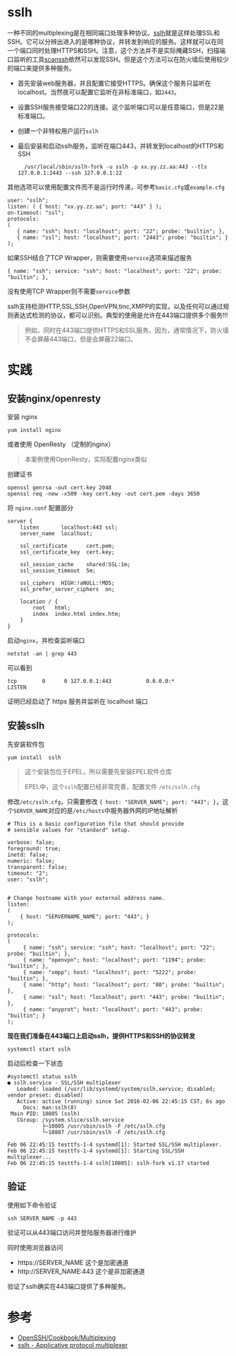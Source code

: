 # sslh

一种不同的multiplexing是在相同端口处理多种协议。[sslh](http://www.rutschle.net/tech/sslh.shtml)就是这样处理SSL和SSH。它可以分辨出进入的是哪种协议，并转发到响应的服务。这样就可以在同一个端口同时处理HTTPS和SSH。注意，这个方法并不是实际掩藏SSH，扫描端口监听的工具[scanssh](https://en.wikibooks.org/wiki/OpenSSH/Third_Party_Utilities#scanssh)依然可以发现SSH。但是这个方法可以在防火墙后使用较少的端口来提供多种服务。

* 首先安装web服务器，并且配置它接受HTTPS。确保这个服务只监听在localhost。当然夜可以配置它监听在非标准端口，如`2443`。
* 设置SSH服务接受端口22的连接。这个监听端口可以是任意端口，但是22是标准端口。
* 创建一个非特权用户运行`sslh`
* 最后安装和启动sslh服务，监听在端口443，并转发到localhost的HTTPS和SSH

		/usr/local/sbin/sslh-fork -u sslh -p xx.yy.zz.aa:443 --tls 127.0.0.1:2443 --ssh 127.0.0.1:22

其他选项可以使用配置文件而不是运行时传递，可参考`basic.cfg`或`example.cfg`

	user: "sslh";
	listen: ( { host: "xx.yy.zz.aa"; port: "443" } );
	on-timeout: "ssl";
	protocols:
	(
	   { name: "ssh"; host: "localhost"; port: "22"; probe: "builtin"; },
	   { name: "ssl"; host: "localhost"; port: "2443"; probe: "builtin"; }
	);

如果SSH结合了TCP Wrapper，则需要使用`service`选项来描述服务

	{ name: "ssh"; service: "ssh"; host: "localhost"; port: "22"; probe: "builtin"; },

没有使用TCP Wrapper则不需要`service`参数

sslh支持检测HTTP,SSL,SSH,OpenVPN,tinc,XMPP的实现，以及任何可以通过规则表达式检测的协议，都可以识别。典型的使用是允许在443端口提供多个服务!!!

> 例如，同时在443端口提供HTTPS和SSL服务。因为，通常情况下，防火墙不会屏蔽443端口，但是会屏蔽22端口。

# 实践

## 安装nginx/openresty

安装 nginx

	yum install nginx

或者使用 OpenResty （定制的nginx）

> 本案例使用OpenResty，实际配置nginx类似

创建证书

	openssl genrsa -out cert.key 2048
	openssl req -new -x509 -key cert.key -out cert.pem -days 3650

将 `nginx.conf` 配置部分

	server {
	    listen       localhost:443 ssl;
	    server_name  localhost;
		
	    ssl_certificate      cert.pem;
	    ssl_certificate_key  cert.key;
		
	    ssl_session_cache    shared:SSL:1m;
	    ssl_session_timeout  5m;
		
	    ssl_ciphers  HIGH:!aNULL:!MD5;
	    ssl_prefer_server_ciphers  on;
		
	    location / {
	        root   html;
	        index  index.html index.htm;
	    }
	}

启动`nginx`，并检查监听端口

	netstat -an | grep 443

可以看到

	tcp        0      0 127.0.0.1:443           0.0.0.0:*               LISTEN

证明已经启动了 https 服务并监听在 localhost 端口

## 安装sslh

先安装软件包

	yum install  sslh

> 这个安装包位于EPEL，所以需要先安装EPEL软件仓库
>
> EPEL中，这个`sslh`配置已经非常完善，配置文件 `/etc/sslh.cfg`

修改`/etc/sslh.cfg`，只需要修改 `{ host: "SERVER_NAME"; port: "443"; }`，这个`SERVER_NAME`对应的是`/etc/hosts`中服务器外网的IP地址解析

	# This is a basic configuration file that should provide
	# sensible values for "standard" setup.

	verbose: false;
	foreground: true;
	inetd: false;
	numeric: false;
	transparent: false;
	timeout: "2";
	user: "sslh";


	# Change hostname with your external address name.
	listen:
	(
	    { host: "SERVERNAME_NAME"; port: "443"; }
	);

	protocols:
	(
	     { name: "ssh"; service: "ssh"; host: "localhost"; port: "22"; probe: "builtin"; },
	     { name: "openvpn"; host: "localhost"; port: "1194"; probe: "builtin"; },
	     { name: "xmpp"; host: "localhost"; port: "5222"; probe: "builtin"; },
	     { name: "http"; host: "localhost"; port: "80"; probe: "builtin"; },
	     { name: "ssl"; host: "localhost"; port: "443"; probe: "builtin"; },
	     { name: "anyprot"; host: "localhost"; port: "443"; probe: "builtin"; }
	);


**现在我们准备在443端口上启动sslh，提供HTTPS和SSH的协议转发**

	systemctl start sslh

启动后检查一下状态

	#systemctl status sslh
	● sslh.service - SSL/SSH multiplexer
	   Loaded: loaded (/usr/lib/systemd/system/sslh.service; disabled; vendor preset: disabled)
	   Active: active (running) since Sat 2016-02-06 22:45:15 CST; 6s ago
	     Docs: man:sslh(8)
	 Main PID: 10805 (sslh)
	   CGroup: /system.slice/sslh.service
	           ├─10805 /usr/sbin/sslh -F /etc/sslh.cfg
	           └─10807 /usr/sbin/sslh -F /etc/sslh.cfg

	Feb 06 22:45:15 testtfs-1-4 systemd[1]: Started SSL/SSH multiplexer.
	Feb 06 22:45:15 testtfs-1-4 systemd[1]: Starting SSL/SSH multiplexer...
	Feb 06 22:45:15 testtfs-1-4 sslh[10805]: sslh-fork v1.17 started

## 验证

使用如下命令验证

	ssh SERVER_NAME -p 443

验证可以从443端口访问并登陆服务器进行维护

同时使用浏览器访问

* https://SERVER_NAME   这个是加密通道
* http://SERVER_NAME:443  这个是非加密通道

验证了sslh确实在443端口提供了多种服务。

# 参考

* [OpenSSH/Cookbook/Multiplexing](https://en.wikibooks.org/wiki/OpenSSH/Cookbook/Multiplexing)
* [sslh - Applicative protocol multiplexer](http://www.rutschle.net/tech/sslh.shtml)